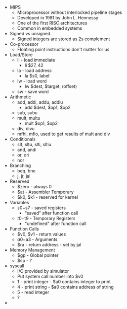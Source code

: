 - MIPS
  - Microprocessor without interlocked pipeline stages
  - Developed in 1981 by John L. Hennessy
  - One of the first RISC architectures
  - Common in embedded systems
- Signed vs unsigned
  - Signed integers are stored as 2s complement
- Co-processor
  - Floating point instructions don't matter for us
- Load/Store
  - li - load immediate
    - li $27, 42
  - la - load address
    - la $s0, label
  - lw - load word
    - lw $dest, $target, (offset)
  - sw - save word
- Arithmetic
  - add, addi, addu, addiu
    - add $dest, $op1, $op2
  - sub, subu
  - mult, multu
    - mult $op1, $op2
  - div, divu
  - mfhi, mflo, used to get results of mult and div
- Conditionals
  - slt, sltu, slti, sltiu
  - and, andi
  - or, ori
  - nor
- Branching
  - beq, bne
  - j, jr, jal
- Reserved
  - $zero - always 0
  - $at - Assembler Temporary
  - $k0, $k1 - reserved for kernel
- Variables
  - $s0-$s7 - saved registers
    - "saved" after function call
  - $t0-$t9 - Temporary Registers
    - "undefined" after function call
- Function Calls
  - $v0, $v1 - return values
  - $a0-$a3 - Arguments
  - $ra - return address - set by jal
- Memory Management
  - $gp - Global pointer
  - $sp - ?
- syscall
  - I/O provided by simulator
  - Put system call number into $v0
  - 1 - print integer - $a0 contains integer to print
  - 4 - print string - $a0 contains address of string
  - 5 - read integer
  - ?
- 